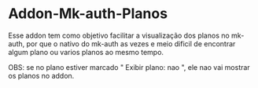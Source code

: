 # Addon-Mk-auth-Planos
Esse addon tem como objetivo facilitar a visualização dos planos no mk-auth, por que o nativo do mk-auth as vezes e meio dificil de encontrar algum plano ou varios planos ao mesmo tempo.

OBS: se no plano estiver marcado " Exibir plano: nao ", ele nao vai mostrar os planos no addon.
